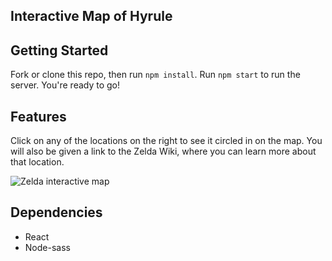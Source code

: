 ## Interactive Map of Hyrule

## Getting Started

Fork or clone this repo, then run `npm install`. Run `npm start` to run the server. You're ready to go!

## Features

Click on any of the locations on the right to see it circled in on the map. You will also be given a link to the Zelda Wiki, where you can learn more about that location. 

![Zelda interactive map](https://github.com/Monique-K/interactive-zelda-map/tree/master/src/images/readme-img1.png)

## Dependencies

* React
* Node-sass